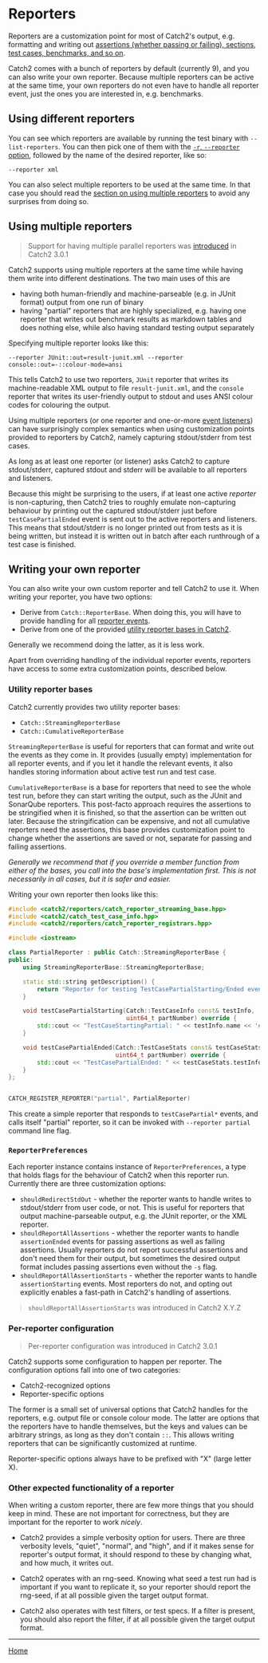 <a id="top"></a>
# Reporters

Reporters are a customization point for most of Catch2's output, e.g.
formatting and writing out [assertions (whether passing or failing),
sections, test cases, benchmarks, and so on](reporter-events.md#top).

Catch2 comes with a bunch of reporters by default (currently 9), and
you can also write your own reporter. Because multiple reporters can
be active at the same time, your own reporters do not even have to handle
all reporter event, just the ones you are interested in, e.g. benchmarks.


## Using different reporters

You can see which reporters are available by running the test binary
with `--list-reporters`. You can then pick one of them with the [`-r`,
`--reporter` option](command-line.md#choosing-a-reporter-to-use), followed
by the name of the desired reporter, like so:

```
--reporter xml
```

You can also select multiple reporters to be used at the same time.
In that case you should read the [section on using multiple
reporters](#multiple-reporters) to avoid any surprises from doing so.


<a id="multiple-reporters"></a>
## Using multiple reporters

> Support for having multiple parallel reporters was [introduced](https://github.com/catchorg/Catch2/pull/2183) in Catch2 3.0.1

Catch2 supports using multiple reporters at the same time while having
them write into different destinations. The two main uses of this are

* having both human-friendly and machine-parseable (e.g. in JUnit format)
  output from one run of binary
* having "partial" reporters that are highly specialized, e.g. having one
  reporter that writes out benchmark results as markdown tables and does
  nothing else, while also having standard testing output separately

Specifying multiple reporter looks like this:
```
--reporter JUnit::out=result-junit.xml --reporter console::out=-::colour-mode=ansi
```

This tells Catch2 to use two reporters, `JUnit` reporter that writes
its machine-readable XML output to file `result-junit.xml`, and the
`console` reporter that writes its user-friendly output to stdout and
uses ANSI colour codes for colouring the output.

Using multiple reporters (or one reporter and one-or-more [event
listeners](event-listeners.md#top)) can have surprisingly complex semantics
when using customization points provided to reporters by Catch2, namely
capturing stdout/stderr from test cases.

As long as at least one reporter (or listener) asks Catch2 to capture
stdout/stderr, captured stdout and stderr will be available to all
reporters and listeners.

Because this might be surprising to the users, if at least one active
_reporter_ is non-capturing, then Catch2 tries to roughly emulate
non-capturing behaviour by printing out the captured stdout/stderr
just before `testCasePartialEnded` event is sent out to the active
reporters and listeners. This means that stdout/stderr is no longer
printed out from tests as it is being written, but instead it is written
out in batch after each runthrough of a test case is finished.



## Writing your own reporter

You can also write your own custom reporter and tell Catch2 to use it.
When writing your reporter, you have two options:

* Derive from `Catch::ReporterBase`. When doing this, you will have
  to provide handling for all [reporter events](reporter-events.md#top).
* Derive from one of the provided [utility reporter bases in
  Catch2](#utility-reporter-bases).

Generally we recommend doing the latter, as it is less work.

Apart from overriding handling of the individual reporter events, reporters
have access to some extra customization points, described below.


### Utility reporter bases

Catch2 currently provides two utility reporter bases:

* `Catch::StreamingReporterBase`
* `Catch::CumulativeReporterBase`

`StreamingReporterBase` is useful for reporters that can format and write
out the events as they come in. It provides (usually empty) implementation
for all reporter events, and if you let it handle the relevant events,
it also handles storing information about active test run and test case.

`CumulativeReporterBase` is a base for reporters that need to see the whole
test run, before they can start writing the output, such as the JUnit
and SonarQube reporters. This post-facto approach requires the assertions
to be stringified when it is finished, so that the assertion can be written
out later. Because the stringification can be expensive, and not all
cumulative reporters need the assertions, this base provides customization
point to change whether the assertions are saved or not, separate for
passing and failing assertions.


_Generally we recommend that if you override a member function from either
of the bases, you call into the base's implementation first. This is not
necessarily in all cases, but it is safer and easier._


Writing your own reporter then looks like this:

```cpp
#include <catch2/reporters/catch_reporter_streaming_base.hpp>
#include <catch2/catch_test_case_info.hpp>
#include <catch2/reporters/catch_reporter_registrars.hpp>

#include <iostream>

class PartialReporter : public Catch::StreamingReporterBase {
public:
    using StreamingReporterBase::StreamingReporterBase;

    static std::string getDescription() {
        return "Reporter for testing TestCasePartialStarting/Ended events";
    }

    void testCasePartialStarting(Catch::TestCaseInfo const& testInfo,
                                 uint64_t partNumber) override {
        std::cout << "TestCaseStartingPartial: " << testInfo.name << '#' << partNumber << '\n';
    }

    void testCasePartialEnded(Catch::TestCaseStats const& testCaseStats,
                              uint64_t partNumber) override {
        std::cout << "TestCasePartialEnded: " << testCaseStats.testInfo->name << '#' << partNumber << '\n';
    }
};


CATCH_REGISTER_REPORTER("partial", PartialReporter)
```

This create a simple reporter that responds to `testCasePartial*` events,
and calls itself "partial" reporter, so it can be invoked with
`--reporter partial` command line flag.


### `ReporterPreferences`

Each reporter instance contains instance of `ReporterPreferences`, a type
that holds flags for the behaviour of Catch2 when this reporter run.
Currently there are three customization options:

* `shouldRedirectStdOut` - whether the reporter wants to handle
   writes to stdout/stderr from user code, or not. This is useful for
   reporters that output machine-parseable output, e.g. the JUnit
   reporter, or the XML reporter.
* `shouldReportAllAssertions` - whether the reporter wants to handle
  `assertionEnded` events for passing assertions as well as failing
   assertions. Usually reporters do not report successful assertions
   and don't need them for their output, but sometimes the desired output
   format includes passing assertions even without the `-s` flag.
* `shouldReportAllAssertionStarts` - whether the reporter wants to handle
  `assertionStarting` events. Most reporters do not, and opting out
   explicitly enables a fast-path in Catch2's handling of assertions.

> `shouldReportAllAssertionStarts` was introduced in Catch2 X.Y.Z


### Per-reporter configuration

> Per-reporter configuration was introduced in Catch2 3.0.1

Catch2 supports some configuration to happen per reporter. The configuration
options fall into one of two categories:

* Catch2-recognized options
* Reporter-specific options

The former is a small set of universal options that Catch2 handles for
the reporters, e.g. output file or console colour mode. The latter are
options that the reporters have to handle themselves, but the keys and
values can be arbitrary strings, as long as they don't contain `::`. This
allows writing reporters that can be significantly customized at runtime.

Reporter-specific options always have to be prefixed with "X" (large
letter X).


### Other expected functionality of a reporter

When writing a custom reporter, there are few more things that you should
keep in mind. These are not important for correctness, but they are
important for the reporter to work _nicely_.

* Catch2 provides a simple verbosity option for users. There are three
  verbosity levels, "quiet", "normal", and "high", and if it makes sense
  for reporter's output format, it should respond to these by changing
  what, and how much, it writes out.

* Catch2 operates with an rng-seed. Knowing what seed a test run had
  is important if you want to replicate it, so your reporter should
  report the rng-seed, if at all possible given the target output format.

* Catch2 also operates with test filters, or test specs. If a filter
  is present, you should also report the filter, if at all possible given
  the target output format.



---

[Home](Readme.md#top)
